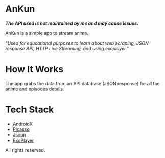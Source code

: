 # AnKun

***The API used is not maintained by me and may cause issues.***

AnKun is a simple app to stream anime.

*"Used for educational purposes to learn about web scraping, JSON response API, HTTP Live Streaming, and using exoplayer."*

# How It Works
The app grabs the data from an API database (JSON response) for all the anime and episodes details.

# Tech Stack
- AndroidX
- [Picasso](https://square.github.io/picasso/)
- [Jsoup](https://jsoup.org/)
- [ExoPlayer](https://exoplayer.dev/)

All rights reserved.

